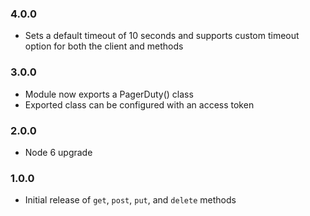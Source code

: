 ### 4.0.0

- Sets a default timeout of 10 seconds and supports custom timeout option for both the client and methods

### 3.0.0

- Module now exports a PagerDuty() class
- Exported class can be configured with an access token

### 2.0.0

- Node 6 upgrade

### 1.0.0

- Initial release of `get`, `post`, `put`, and `delete` methods
